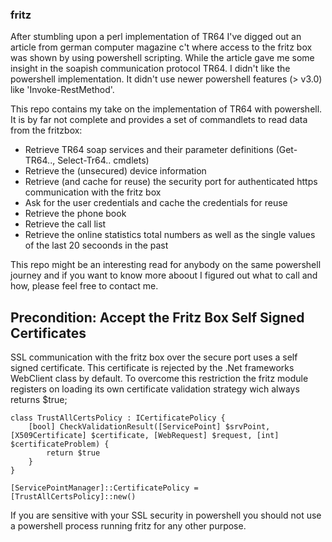 ### fritz

After stumbling upon a perl implementation of TR64 I've digged out an article from german computer magazine c't where access to the fritz box was shown by using powershell scripting. While the article gave me some insight in the soapish communication protocol TR64. I didn't like the powershell implementation. It didn't use newer powershell features (> v3.0) like 'Invoke-RestMethod'.

This repo contains my take on the implementation of TR64 with powershell. It is by far not complete and provides a set of commandlets to read data from the fritzbox:

* Retrieve TR64 soap services and their parameter definitions (Get-TR64.., Select-Tr64.. cmdlets)
* Retrieve the (unsecured) device information
* Retrieve (and cache for reuse) the security port for authenticated https communication with the fritz box
* Ask for the user credentials and cache the credentials for reuse
* Retrieve the phone book
* Retrieve the call list
* Retrieve the online statistics total numbers as well as the single values of the last 20 secoonds in the past

This repo might be an interesting read for anybody on the same powershell journey and if you want to know more aboout I figured out what to call and how, please feel free to contact me.

## Precondition: Accept the Fritz Box Self Signed Certificates

SSL communication with the fritz box over the secure port uses a self signed certificate. This certificate is rejected by the .Net frameworks WebClient class by default. To overcome this restriction the fritz module registers on loading its own certificate validation strategy wich always returns $true;

```
class TrustAllCertsPolicy : ICertificatePolicy {
    [bool] CheckValidationResult([ServicePoint] $srvPoint, [X509Certificate] $certificate, [WebRequest] $request, [int] $certificateProblem) {
        return $true
    }
}

[ServicePointManager]::CertificatePolicy = [TrustAllCertsPolicy]::new()
```

If you are sensitive with your SSL security in powershell you should not use a powershell process running fritz for any other purpose.

